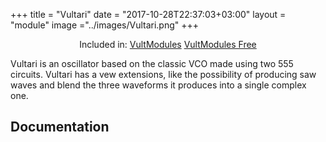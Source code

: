 +++
title = "Vultari"
date = "2017-10-28T22:37:03+03:00"
layout = "module"
image ="../images/Vultari.png"
+++

<center>Included in: <a href="/premium/" class="btn btn-primary" role="button">VultModules</a> <a href="/free/" class="btn btn-primary" role="button">VultModules Free</a> </center>

Vultari is an oscillator based on the classic VCO made using two 555 circuits. Vultari has a vew extensions, like the possibility of producing saw waves and blend the three waveforms it produces into a single complex one.

## Documentation

